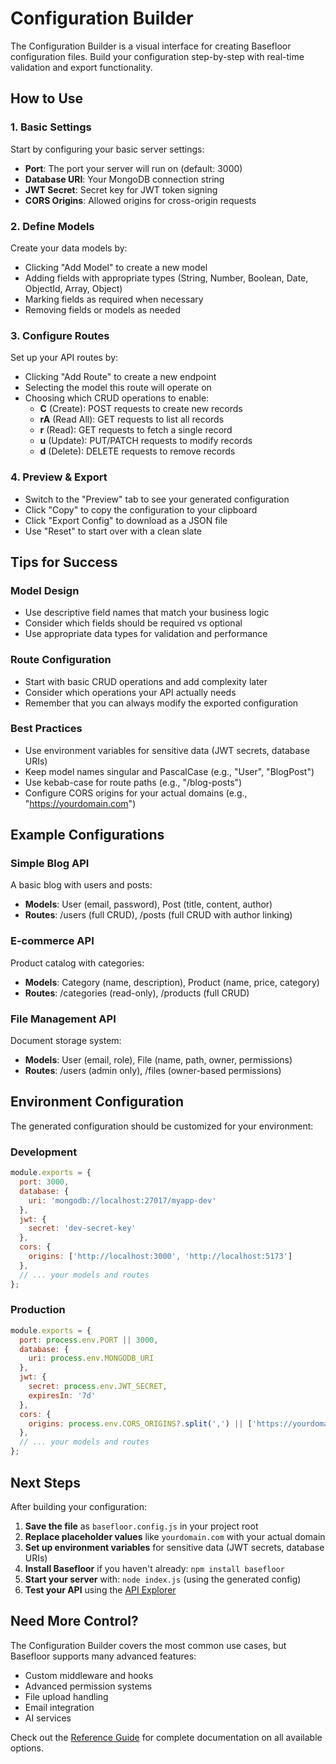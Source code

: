 # Configuration Builder

The Configuration Builder is a visual interface for creating Basefloor configuration files. Build your configuration step-by-step with real-time validation and export functionality.

<ConfigBuilder />

## How to Use

### 1. Basic Settings
Start by configuring your basic server settings:
- **Port**: The port your server will run on (default: 3000)
- **Database URI**: Your MongoDB connection string
- **JWT Secret**: Secret key for JWT token signing
- **CORS Origins**: Allowed origins for cross-origin requests

### 2. Define Models
Create your data models by:
- Clicking "Add Model" to create a new model
- Adding fields with appropriate types (String, Number, Boolean, Date, ObjectId, Array, Object)
- Marking fields as required when necessary
- Removing fields or models as needed

### 3. Configure Routes
Set up your API routes by:
- Clicking "Add Route" to create a new endpoint
- Selecting the model this route will operate on
- Choosing which CRUD operations to enable:
  - **C** (Create): POST requests to create new records
  - **rA** (Read All): GET requests to list all records
  - **r** (Read): GET requests to fetch a single record
  - **u** (Update): PUT/PATCH requests to modify records
  - **d** (Delete): DELETE requests to remove records

### 4. Preview & Export
- Switch to the "Preview" tab to see your generated configuration
- Click "Copy" to copy the configuration to your clipboard
- Click "Export Config" to download as a JSON file
- Use "Reset" to start over with a clean slate

## Tips for Success

### Model Design
- Use descriptive field names that match your business logic
- Consider which fields should be required vs optional
- Use appropriate data types for validation and performance

### Route Configuration
- Start with basic CRUD operations and add complexity later
- Consider which operations your API actually needs
- Remember that you can always modify the exported configuration

### Best Practices
- Use environment variables for sensitive data (JWT secrets, database URIs)
- Keep model names singular and PascalCase (e.g., "User", "BlogPost")
- Use kebab-case for route paths (e.g., "/blog-posts")
- Configure CORS origins for your actual domains (e.g., "https://yourdomain.com")

## Example Configurations

### Simple Blog API
A basic blog with users and posts:
- **Models**: User (email, password), Post (title, content, author)
- **Routes**: /users (full CRUD), /posts (full CRUD with author linking)

### E-commerce API
Product catalog with categories:
- **Models**: Category (name, description), Product (name, price, category)
- **Routes**: /categories (read-only), /products (full CRUD)

### File Management API
Document storage system:
- **Models**: User (email, role), File (name, path, owner, permissions)
- **Routes**: /users (admin only), /files (owner-based permissions)

## Environment Configuration

The generated configuration should be customized for your environment:

### Development
```javascript
module.exports = {
  port: 3000,
  database: {
    uri: 'mongodb://localhost:27017/myapp-dev'
  },
  jwt: {
    secret: 'dev-secret-key'
  },
  cors: {
    origins: ['http://localhost:3000', 'http://localhost:5173']
  },
  // ... your models and routes
};
```

### Production
```javascript
module.exports = {
  port: process.env.PORT || 3000,
  database: {
    uri: process.env.MONGODB_URI
  },
  jwt: {
    secret: process.env.JWT_SECRET,
    expiresIn: '7d'
  },
  cors: {
    origins: process.env.CORS_ORIGINS?.split(',') || ['https://yourdomain.com']
  },
  // ... your models and routes
};
```

## Next Steps

After building your configuration:

1. **Save the file** as `basefloor.config.js` in your project root
2. **Replace placeholder values** like `yourdomain.com` with your actual domain
3. **Set up environment variables** for sensitive data (JWT secrets, database URIs)
4. **Install Basefloor** if you haven't already: `npm install basefloor`
5. **Start your server** with: `node index.js` (using the generated config)
6. **Test your API** using the [API Explorer](/tools/api-explorer)

## Need More Control?

The Configuration Builder covers the most common use cases, but Basefloor supports many advanced features:

- Custom middleware and hooks
- Advanced permission systems
- File upload handling
- Email integration
- AI services

Check out the [Reference Guide](/reference/) for complete documentation on all available options. 